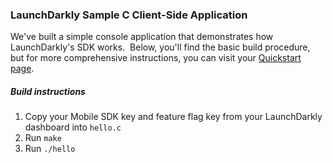 ### LaunchDarkly Sample C Client-Side Application  ###
We've built a simple console application that demonstrates how LaunchDarkly's SDK works.  Below, you'll find the basic build procedure, but for more comprehensive instructions, you can visit your [Quickstart page](https://app.launchdarkly.com/quickstart#/).
##### Build instructions  #####
1. Copy your Mobile SDK key and feature flag key from your LaunchDarkly dashboard into `hello.c` 
2. Run `make`
3. Run `./hello`
